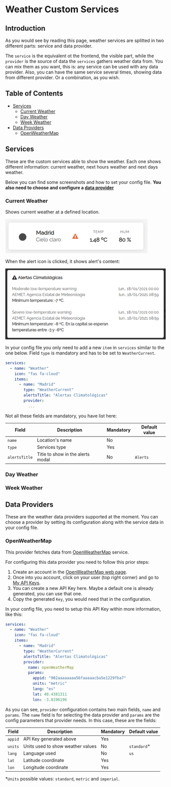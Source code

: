 # Weather Custom Services

## Introduction

As you would see by reading this page, weather services are splitted in two different parts: service and data provider.

The `service` is the equivalent ot the frontend, the visible part, while the `provider` is the source of data the `services` gathers weather data from. You can mix them as you want, this is: any service can be used with any data provider. Also, you can have the same service several times, showing data from different provider. Or a combination, as you wish.

## Table of Contents

- [Services](#services)
    - [Current Weather](#current-weather)
    - [Day Weather](#day-weather)
    - [Week Weather](#week-weather)
- [Data Providers](#data-providers)
    - [OpenWeatherMap](#openweathermap)

## Services

These are the custom services able to show the weather. Each one shows different information: current weather, next hours weather and next days weather.

Below you can find some screenshots and how to set your config file. **You also need to choose and configure a [data provider](#data-providers)**

### Current Weather
Shows current weather at a defined location.

![Current Weather Card][weather-current]

When the alert icon is clicked, it shows alert's content:

![Weather Alerts][weather-alerts]

In your config file you only need to add a new `item` in `services` similar to the one below. Field `type` is mandatory and has to be set to `WeatherCurrent`.

```yaml
services:
  - name: "Weather"
    icon: "fas fa-cloud"
    items:
      - name: "Madrid"
        type: "WeatherCurrent"
        alertsTitle: "Alertas Climatológicas"
        provider:
          ...
```
Not all these fields are mandatory, you have list here:

| Field | Description | Mandatory | Default value |
| ----- | ----------- | --------- | ------------- |
| `name` | Location's name | No |  |
| `type` | Services type | Yes |  |
| `alertsTitle` | Title to show in the alerts modal | No | `Alerts` |


### Day Weather
### Week Weather

## Data Providers

These are the weather data providers supported at the moment. You can choose a provider by setting its configuration along with the service data in your config file.

### OpenWeatherMap

This provider fetches data from [OpenWeatherMap](openweathermap-home) service.

For configuring this data provider you need to follow this prior steps:

1. Create an account in the [OpenWeatherMap web page](openweathermap-sign-up).
2. Once into you account, click on your user (top right corner) and go to [My API Keys](openweathermap-api-keys).
3. You can create a new API Key here. Maybe a default one is already generated, you can use that one.
4. Copy the generated `Key`, you would need that in the configuration.

In your config file, you need to setup this API Key within more information, like this:

```yaml
services:
  - name: "Weather"
    icon: "fas fa-cloud"
    items:
      - name: "Madrid"
        type: "WeatherCurrent"
        alertsTitle: "Alertas Climatológicas"
        provider:
          name: openWeatherMap
          params:
            appid: "902aaaaaaaa56faaaaacba5e1229fba7"
            units: "metric"
            lang: "es"
            lat: 40.4381311
            lon: -3.8196196
```
As you can see, `provider` configuration contains two main fields, `name` and `params`. The `name` field is for selecting the data provider and `params` are the config parameters that provider needs. In this case, these are the fields:

| Field | Description | Mandatory | Default value |
| ----- | ----------- | --------- | ------------- |
| `appid` | API Key generated above | Yes |  |
| `units` | Units used to show weather values | No | `standard`* |
| `lang` | Language used | No | `us` |
| `lat` | Latitude coordinate | Yes | |
| `lon` | Longitude coordinate | Yes | |

*`Units` possible values: `standard`, `metric` and `imperial`.

[weather-current]: ./weather-current.png "Current Weather Card"
[weather-alerts]: ./weather-alerts.png "Weather Alerts Modal"
[openweathermap-home]: https://openweathermap.org/current
[openweathermap-sign-up]: https://home.openweathermap.org/users/sign_up
[openweathermap-api-keys]: https://home.openweathermap.org/api_keys